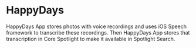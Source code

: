 # HappyDays
HappyDays App stores photos with voice recordings and uses iOS Speech framework to transcribe these recordings. 
Then HappyDays App stores that transcription in Core Spotlight to make it available in Spotlight Search.

